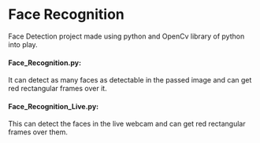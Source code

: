 # Face Recognition
Face Detection project made using python and OpenCv library of python into play.

#### Face_Recognition.py:

It can detect as many faces as detectable in the passed image and can get red rectangular frames over it.


#### Face_Recognition_Live.py:

This can detect the faces in the live webcam and can get red rectangular frames over them.
